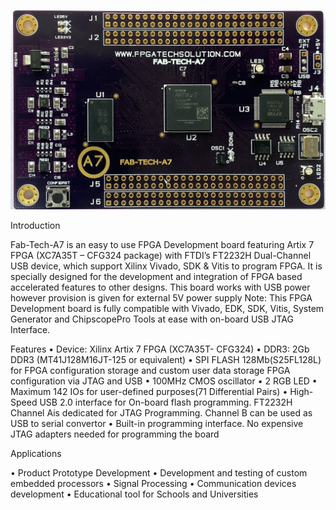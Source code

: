 
![alt text](https://github.com/fpgatechsolution/FAB-TECH-A7/blob/master/img/IMG1.jpg)



Introduction

Fab-Tech-A7 is an easy to use FPGA Development board featuring Artix 7 FPGA (XC7A35T – CFG324 package) with FTDI’s FT2232H Dual-Channel USB device, which support Xilinx Vivado, SDK & Vitis to program FPGA. It is specially designed for the development and integration of FPGA based accelerated features to other designs. This board works with USB power however provision is given for external 5V power supply
Note: This FPGA Development board is fully compatible with Vivado, EDK, SDK, Vitis, System Generator and ChipscopePro Tools at ease with on-board USB JTAG Interface.

Features
•	Device: Xilinx Artix 7 FPGA (XC7A35T- CFG324)
•	DDR3: 2Gb DDR3 (MT41J128M16JT-125 or equivalent)
•	SPI FLASH 128Mb(S25FL128L) for FPGA configuration storage and custom user data storage FPGA configuration via JTAG and USB
•	100MHz CMOS oscillator
•	2 RGB LED 
•	Maximum 142 IOs for user-defined purposes(71 Differential Pairs)
•	High-Speed USB 2.0 interface for On-board flash programming. FT2232H Channel Ais dedicated for JTAG Programming. Channel B can be used as USB to serial convertor
•	Built-in programming interface. No expensive JTAG adapters needed for programming the board

Applications

•	Product Prototype Development
•	Development and testing of custom embedded processors
•	Signal Processing
•	Communication devices development
•	Educational tool for Schools and Universities
